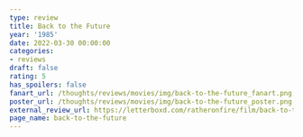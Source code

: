 ```yaml
---
type: review
title: Back to the Future
year: '1985'
date: 2022-03-30 00:00:00
categories:
- reviews
draft: false
rating: 5
has_spoilers: false
fanart_url: /thoughts/reviews/movies/img/back-to-the-future_fanart.png
poster_url: /thoughts/reviews/movies/img/back-to-the-future_poster.png
external_review_url: https://letterboxd.com/ratheronfire/film/back-to-the-future/
page_name: back-to-the-future
---
```


